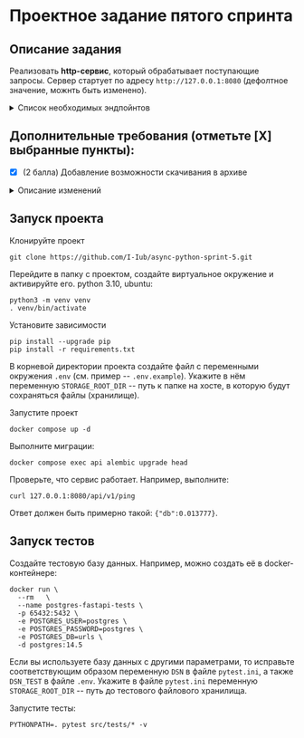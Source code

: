 # Проектное задание пятого спринта

## Описание задания

Реализовать **http-сервис**, который обрабатывает поступающие запросы. Сервер 
стартует по адресу `http://127.0.0.1:8080` (дефолтное значение, можнть быть 
изменено).

<details>
<summary> Список необходимых эндпойнтов </summary>

1. Статус активности связанных сервисов

```
GET /ping
```
Получить информацию о времени доступа ко всем связанным сервисам, например, к 
БД, кэшам, примонтированным дискам и т.д.

**Response**
```json
{
    "db": 1.27,
    "cache": 1.89,
    ...
    "service-N": 0.56
}
```

2. Регистрация пользователя.

```
POST /register
```
Регистрация нового пользователя. Запрос принимает на вход логин и пароль для 
создания новой учетной записи.


3. Авторизация пользователя.

```
POST /auth
```
Запрос принимает на вход логин и пароль учетной записи и возвращает 
авторизационный токен. Далее все запросы проверяют наличие токена в 
заголовках - `Authorization: Bearer <token>`


4. Информация о загруженных файлах

```
GET /files/
```
Вернуть информацию о ранее загруженных файлах. Доступно только авторизованному 
пользователю.

**Response**
```json
{
    "account_id": "AH4f99T0taONIb-OurWxbNQ6ywGRopQngc",
    "files": [
          {
            "id": "a19ad56c-d8c6-4376-b9bb-ea82f7f5a853",
            "name": "notes.txt",
            "created_ad": "2020-09-11T17:22:05Z",
            "path": "/homework/test-fodler/notes.txt",
            "size": 8512,
            "is_downloadable": true
          },
        ...
          {
            "id": "113c7ab9-2300-41c7-9519-91ecbc527de1",
            "name": "tree-picture.png",
            "created_ad": "2019-06-19T13:05:21Z",
            "path": "/homework/work-folder/environment/tree-picture.png",
            "size": 1945,
            "is_downloadable": true
          }
    ]
}
```


5. Загрузить файл в хранилище

```
POST /files/upload
```
Метод загрузки файла в хранилище. Доступно только авторизованному пользователю.
Для загрузки заполняется полный путь до файла, в который будет 
загружен/переписан загружаемый файл. Если нужные директории не существуют, то 
они должны быть созданы автоматически.
Так же, есть возможность указать только путь до директории. В этом случае имя 
создаваемого файла будет создано в соответствии с передаваемым именем файла.

**Request**
```
{
    "path": <full-path-to-file>||<path-to-folder>,
}
```

**Response**
```json
{
    "id": "a19ad56c-d8c6-4376-b9bb-ea82f7f5a853",
    "name": "notes.txt",
    "created_ad": "2020-09-11T17:22:05Z",
    "path": "/homework/test-fodler/notes.txt",
    "size": 8512,
    "is_downloadable": true
}
```


6. Скачать загруженный файл

```
GET /files/download
```
Скачивание ранее загруженного файла. Доступно только авторизованному 
пользователю.

**Path parameters**
```
/?path=<path-to-file>||<file-meta-id>
```
Возможность скачивания есть как по переданному пути до файла, так и по 
идентификатору.

</details>


## Дополнительные требования (отметьте [X] выбранные пункты):

- [X] (2 балла) Добавление возможности скачивания в архиве

<details>
<summary> Описание изменений </summary>

```
GET /files/download
```
Path-параметр расширяется дополнительным параметром - `compression`. Доступно 
только авторизованному пользователю.

Дополнительно в `path` можно указать как путь до директории, так и его 
**UUID**. При скачивании директории будут скачиваться все файлы, находящиеся 
в нем.

**Path parameters**
```
/?path=[<path-to-file>||<file-meta-id>||<path-to-folder>||<folder-meta-id>] & 
compression"=[zip||tar||7z]
```
</details>


## Запуск проекта

Клонируйте проект 
```
git clone https://github.com/I-Iub/async-python-sprint-5.git
```

Перейдите в папку с проектом, создайте виртуальное окружение и активируйте 
его. python 3.10, ubuntu:
```
python3 -m venv venv
. venv/bin/activate
```
Установите зависимости
```
pip install --upgrade pip
pip install -r requirements.txt
```

В корневой директории проекта создайте файл с переменными окружения `.env` 
(см. пример -- `.env.example`). Укажите в нём переменную `STORAGE_ROOT_DIR` 
-- путь к папке на хосте, в которую будут сохраняться файлы (хранилище).

Запустите проект
```
docker compose up -d
```

Выполните миграции:
```
docker compose exec api alembic upgrade head
```
Проверьте, что сервис работает. Например, выполните:
```
curl 127.0.0.1:8080/api/v1/ping
```
Ответ должен быть примерно такой: `{"db":0.013777}`.

## Запуск тестов

Создайте тестовую базу данных. Например, можно создать её в docker-контейнере:
```
docker run \
  --rm   \
  --name postgres-fastapi-tests \
  -p 65432:5432 \
  -e POSTGRES_USER=postgres \
  -e POSTGRES_PASSWORD=postgres \
  -e POSTGRES_DB=urls \
  -d postgres:14.5
```
Если вы используете базу данных с другими параметрами, то исправьте 
соответствующим образом переменную `DSN` в файле `pytest.ini`, а также 
`DSN_TEST` в файле `.env`.
Укажите в файле `pytest.ini` переменную `STORAGE_ROOT_DIR` -- путь до 
тестового файлового хранилища.

Запустите тесты:
```
PYTHONPATH=. pytest src/tests/* -v
```
